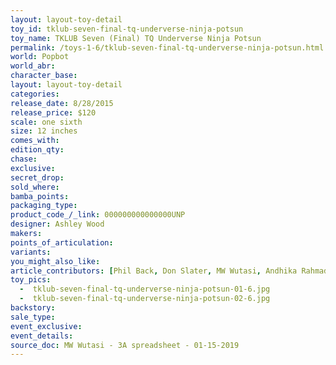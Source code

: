 ```yaml
---
layout: layout-toy-detail 
toy_id: tklub-seven-final-tq-underverse-ninja-potsun
toy_name: TKLUB Seven (Final) TQ Underverse Ninja Potsun
permalink: /toys-1-6/tklub-seven-final-tq-underverse-ninja-potsun.html
world: Popbot
world_abr: 
character_base: 
layout: layout-toy-detail
categories: 
release_date: 8/28/2015
release_price: $120 
scale: one sixth
size: 12 inches
comes_with: 
edition_qty: 
chase: 
exclusive: 
secret_drop: 
sold_where: 
bamba_points: 
packaging_type: 
product_code_/_link: 000000000000000UNP
designer: Ashley Wood
makers: 
points_of_articulation: 
variants: 
you_might_also_like: 
article_contributors: [Phil Back, Don Slater, MW Wutasi, Andhika Rahmaditya]
toy_pics: 
  -  tklub-seven-final-tq-underverse-ninja-potsun-01-6.jpg
  -  tklub-seven-final-tq-underverse-ninja-potsun-02-6.jpg
backstory: 
sale_type: 
event_exclusive: 
event_details: 
source_doc: MW Wutasi - 3A spreadsheet - 01-15-2019
---
```

